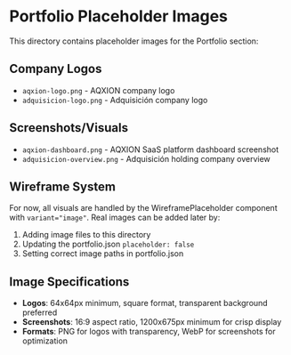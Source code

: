 # Portfolio Placeholder Images

This directory contains placeholder images for the Portfolio section:

## Company Logos
- `aqxion-logo.png` - AQXION company logo
- `adquisicion-logo.png` - Adquisición company logo

## Screenshots/Visuals
- `aqxion-dashboard.png` - AQXION SaaS platform dashboard screenshot
- `adquisicion-overview.png` - Adquisición holding company overview

## Wireframe System
For now, all visuals are handled by the WireframePlaceholder component with `variant="image"`.
Real images can be added later by:
1. Adding image files to this directory
2. Updating the portfolio.json `placeholder: false`
3. Setting correct image paths in portfolio.json

## Image Specifications
- **Logos**: 64x64px minimum, square format, transparent background preferred
- **Screenshots**: 16:9 aspect ratio, 1200x675px minimum for crisp display
- **Formats**: PNG for logos with transparency, WebP for screenshots for optimization
